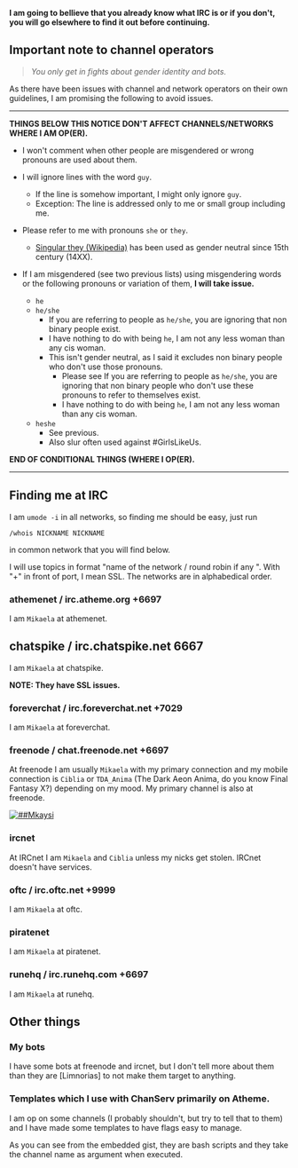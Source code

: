 <!DOCTYPE html>
<html>
<head>
<meta charset="UTF-8" />
<!-- <meta http-equiv="refresh" content="60" /> -->
<meta name="description" content="How do you find me at IRC." />
<meta name="author" content="Mikaela Suomalainen" />
<link rel="canonical" href="https://mkaysi.github.io/pages/irc.html">
<title>Where to find me at IRC?</title>
<link rel="stylesheet" type="text/css" href="../css.css" />
</head>
<body>

**I am going to bellieve that you already know what IRC is or if you 
don't, you will go elsewhere to find it out before continuing.**

## Important note to channel operators

<!-- This applies to MRA (cis)het transphobic, transmisogynist etc. 
people. If you aren't one, just skip this. -->

> *You only get in fights about gender identity and bots.*

As there have been issues with channel and network operators on their own 
guidelines, I am promising the following to avoid issues.

<hr/>

**THINGS BELOW THIS NOTICE DON'T AFFECT CHANNELS/NETWORKS WHERE I AM 
OP(ER).**

* I won't comment when other people are misgendered or wrong pronouns are 
used about them.
* I will ignore lines with the word `guy`.
    * If the line is somehow important, I might only ignore `guy`.
    * Exception: The line is addressed only to me or small group including 
    me.

* Please refer to me with pronouns `she` or `they`.
    * [Singular they (Wikipedia)](https://en.wikipedia.org/wiki/Gender-specific_and_gender-neutral_pronouns#Singular_they) has been used as gender 
    neutral since 15th century (14XX).

* If I am misgendered (see two previous lists) using misgendering words or 
the following pronouns or variation of them, **I will take issue.**
    * `he`
    * `he/she`
        * If you are referring to people as `he/she`, you are ignoring 
        that non binary people exist.
        * I have nothing to do with being `he`, I am not any less woman 
        than any cis woman.
        * This isn't gender neutral, as I said it excludes non binary 
        people who don't use those pronouns.
            * Please see If you are referring to people as `he/she`, 
            you are ignoring that non binary people who don't use these
            pronouns to refer to themselves exist.
            * I have nothing to do with being `he`, I am not any less 
            woman than any cis woman.
    * `heshe`
        * See previous.
        * Also slur often used against \#GirlsLikeUs.

**END OF CONDITIONAL THINGS (WHERE I OP(ER).**

<hr/>

## Finding me at IRC

I am `umode -i` in all networks, so finding me should be easy, just run

```
/whois NICKNAME NICKNAME
```

in common network that you will find below.

I will use topics in format "name of the network / round robin if any <port>". With "+" in front of port, I mean SSL.
The networks are in alphabedical order.

### athemenet / irc.atheme.org +6697

I am `Mikaela` at athemenet.

## chatspike / irc.chatspike.net 6667

I am `Mikaela` at chatspike.

**NOTE: They have SSL issues.**

### foreverchat / irc.foreverchat.net +7029 

I am `Mikaela` at foreverchat.

### freenode / chat.freenode.net +6697

At freenode I am usually `Mikaela` with my primary connection and my mobile 
connection is `Ciblia` or `TDA_Anima` (The Dark Aeon Anima, do you know 
Final Fantasy X?) depending on my mood. My primary channel is also at 
freenode.

[![##Mkaysi](https://kiwiirc.com/buttons/chat.freenode.net/%23Mikaela.png)](https://kiwiirc.com/client/chat.freenode.net:+6697/##Mikaela)

<!--
### irccloud / irc.irccloud.com +6697

I am `Mikaela` at IRCCloud.
-->

### ircnet

At IRCnet I am `Mikaela` and `Ciblia` unless my nicks get stolen. IRCnet 
doesn't have services.

### oftc / irc.oftc.net +9999

I am `Mikaela` at oftc.

### piratenet 

I am `Mikaela` at piratenet.

### runehq / irc.runehq.com +6697

I am `Mikaela` at runehq.

## Other things

### My bots

I have some bots at freenode and ircnet, but I don't tell more about them 
than they are [Limnorias] to not make them target to anything.

### Templates which I use with ChanServ primarily on Atheme.

I am op on some channels (I probably shouldn't, but try to tell that to 
them) and I have made some templates to have flags easy to manage.

As you can see from the embedded gist, they are bash scripts and they take 
the channel name as argument when executed.

<script src="https://gist.github.com/Mkaysi/597c03e41a20571e10af.js"></script>

</body>
<script>
  (function(i,s,o,g,r,a,m){i['GoogleAnalyticsObject']=r;i[r]=i[r]||function(){
    (i[r].q=i[r].q||[]).push(arguments)},i[r].l=1*new Date();a=s.createElement(o),
      m=s.getElementsByTagName(o)[0];a.async=1;a.src=g;m.parentNode.insertBefore(a,m)
        })(window,document,'script','//www.google-analytics.com/analytics.js','ga');

          ga('create', 'UA-40171169-1', 'mkaysi.github.io');
            ga('send', 'pageview');

            </script>
</html>
<!-- vim : set ft=markdown-->

